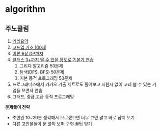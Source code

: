 # algorithm
## 주노큘럼

1. [커리요약](https://www.youtube.com/watch?v=ukkLCl9yBvE)
2. [코드업 기초 100제](https://www.codeup.kr/problemsetsol.php?psid=33)
3. [이론 6장  DP까지](https://www.youtube.com/playlist?list=PLRx0vPvlEmdAghTr5mXQxGpHjWqSz0dgC)
4. [클래스 3+까지 딸 수 있을 정도로 기본기 연습](https://solved.ac/class)
   1. 그리디 알고리즘 50문제
   2. 탐색(DFS, BFS) 50문제
   3. 기본 동적 프로그래밍 50문제
5. 프로그래머스에서 카카오 기출 세트로도 풀어보고 지원서 없이 코테 볼 수 있는 기업들 보면서 연습
6. 그래프, 중급,고급 동적 프로그래밍

**문제풀이 전략**
- 초반엔 10~20분 생각해서 모르겠으면 너무 고민 말고 바로 답지 보기
- 다른 고인물들이 푼 풀이 보며 구현 꿀팁 얻기